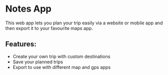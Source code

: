 # Notes App
This web app lets you plan your trip easily via a website or mobile app and then export it to your favourite maps app.

## Features:
- Create your own trip with custom destinations
- Save your planned trips
- Export to use with different map and gps apps